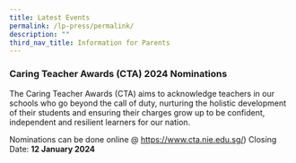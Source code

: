 ```yaml
---
title: Latest Events
permalink: /lp-press/permalink/
description: ""
third_nav_title: Information for Parents
---
```

### **Caring Teacher Awards (CTA) 2024 Nominations**


The Caring Teacher Awards (CTA) aims to acknowledge teachers in our schools who go beyond the call of duty, nurturing the holistic development of their students and ensuring their charges grow up to be confident, independent and resilient learners for our nation.

Nominations can be done online @ https://www.cta.nie.edu.sg/)
Closing Date: **12 January 2024**